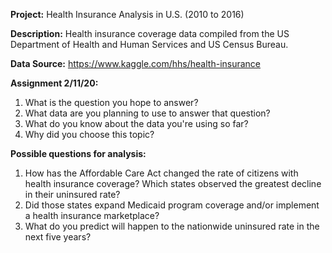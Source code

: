 **Project:** Health Insurance Analysis in U.S. (2010 to 2016)

**Description:** Health insurance coverage data compiled from the US Department of Health and Human Services and US Census Bureau.

**Data Source:** https://www.kaggle.com/hhs/health-insurance

**Assignment 2/11/20:**
1. What is the question you hope to answer?
2. What data are you planning to use to answer that question?
3. What do you know about the data you're using so far?
4. Why did you choose this topic?

**Possible questions for analysis:**
1. How has the Affordable Care Act changed the rate of citizens with health insurance coverage? Which states observed the greatest decline in their uninsured rate?
2. Did those states expand Medicaid program coverage and/or implement a health insurance marketplace?
3. What do you predict will happen to the nationwide uninsured rate in the next five years?


